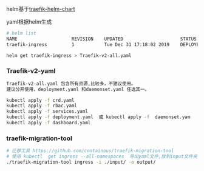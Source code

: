 helm基于[traefik-helm-chart](https://github.com/containous/traefik-helm-chart)

yaml根据helm生成
```bash
# helm list
NAME                  	REVISION	UPDATED                 	STATUS  	CHART                       	APP VERSION	NAMESPACE
traefik-ingress       	1       	Tue Dec 31 17:18:02 2019	DEPLOYED	traefik-2.2.2               	2.1.1      	kube-system

helm get traefik-ingress > Traefik-v2-all.yaml
```

### Traefik-v2-yaml
```bash
Traefik-v2-all.yaml 包含所有资源,比较多，不建议使用。
建议分开使用，deployment.yaml 和daemonset.yaml 任选其一。

kubectl apply -f crd.yaml
kubectl apply -f rbac.yaml
kubectl apply -f services.yaml
kubectl apply -f deployment.yaml  或 kubectl apply -f  daemonset.yam
kubectl apply -f dashboard.yaml

```


### traefik-migration-tool

```bash
# 迁移工具 https://github.com/containous/traefik-migration-tool
# 使用 kubectl  get ingress --all-namespaces  导出yaml文件,放到input文件夹里
./traefik-migration-tool ingress -i ./input/ -o output/
```
